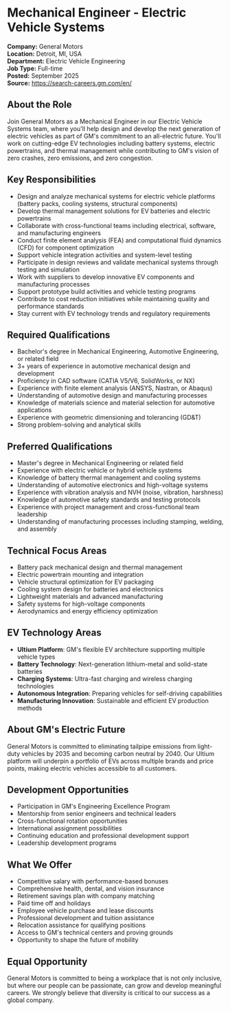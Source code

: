# Mechanical Engineer - Electric Vehicle Systems

**Company:** General Motors  
**Location:** Detroit, MI, USA  
**Department:** Electric Vehicle Engineering  
**Job Type:** Full-time  
**Posted:** September 2025  
**Source:** https://search-careers.gm.com/en/

## About the Role

Join General Motors as a Mechanical Engineer in our Electric Vehicle Systems team, where you'll help design and develop the next generation of electric vehicles as part of GM's commitment to an all-electric future. You'll work on cutting-edge EV technologies including battery systems, electric powertrains, and thermal management while contributing to GM's vision of zero crashes, zero emissions, and zero congestion.

## Key Responsibilities

- Design and analyze mechanical systems for electric vehicle platforms (battery packs, cooling systems, structural components)
- Develop thermal management solutions for EV batteries and electric powertrains
- Collaborate with cross-functional teams including electrical, software, and manufacturing engineers
- Conduct finite element analysis (FEA) and computational fluid dynamics (CFD) for component optimization
- Support vehicle integration activities and system-level testing
- Participate in design reviews and validate mechanical systems through testing and simulation
- Work with suppliers to develop innovative EV components and manufacturing processes
- Support prototype build activities and vehicle testing programs
- Contribute to cost reduction initiatives while maintaining quality and performance standards
- Stay current with EV technology trends and regulatory requirements

## Required Qualifications

- Bachelor's degree in Mechanical Engineering, Automotive Engineering, or related field
- 3+ years of experience in automotive mechanical design and development
- Proficiency in CAD software (CATIA V5/V6, SolidWorks, or NX)
- Experience with finite element analysis (ANSYS, Nastran, or Abaqus)
- Understanding of automotive design and manufacturing processes
- Knowledge of materials science and material selection for automotive applications
- Experience with geometric dimensioning and tolerancing (GD&T)
- Strong problem-solving and analytical skills

## Preferred Qualifications

- Master's degree in Mechanical Engineering or related field
- Experience with electric vehicle or hybrid vehicle systems
- Knowledge of battery thermal management and cooling systems
- Understanding of automotive electronics and high-voltage systems
- Experience with vibration analysis and NVH (noise, vibration, harshness)
- Knowledge of automotive safety standards and testing protocols
- Experience with project management and cross-functional team leadership
- Understanding of manufacturing processes including stamping, welding, and assembly

## Technical Focus Areas

- Battery pack mechanical design and thermal management
- Electric powertrain mounting and integration
- Vehicle structural optimization for EV packaging
- Cooling system design for batteries and electronics
- Lightweight materials and advanced manufacturing
- Safety systems for high-voltage components
- Aerodynamics and energy efficiency optimization

## EV Technology Areas

- **Ultium Platform**: GM's flexible EV architecture supporting multiple vehicle types
- **Battery Technology**: Next-generation lithium-metal and solid-state batteries
- **Charging Systems**: Ultra-fast charging and wireless charging technologies
- **Autonomous Integration**: Preparing vehicles for self-driving capabilities
- **Manufacturing Innovation**: Sustainable and efficient EV production methods

## About GM's Electric Future

General Motors is committed to eliminating tailpipe emissions from light-duty vehicles by 2035 and becoming carbon neutral by 2040. Our Ultium platform will underpin a portfolio of EVs across multiple brands and price points, making electric vehicles accessible to all customers.

## Development Opportunities

- Participation in GM's Engineering Excellence Program
- Mentorship from senior engineers and technical leaders
- Cross-functional rotation opportunities
- International assignment possibilities
- Continuing education and professional development support
- Leadership development programs

## What We Offer

- Competitive salary with performance-based bonuses
- Comprehensive health, dental, and vision insurance
- Retirement savings plan with company matching
- Paid time off and holidays
- Employee vehicle purchase and lease discounts
- Professional development and tuition assistance
- Relocation assistance for qualifying positions
- Access to GM's technical centers and proving grounds
- Opportunity to shape the future of mobility

## Equal Opportunity

General Motors is committed to being a workplace that is not only inclusive, but where our people can be passionate, can grow and develop meaningful careers. We strongly believe that diversity is critical to our success as a global company.
